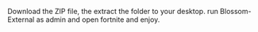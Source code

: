 Download the ZIP file, the extract the folder to your desktop.
run Blossom-External as admin and open fortnite and enjoy.

